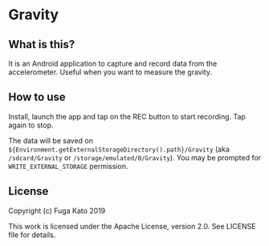 # Gravity
## What is this?
It is an Android application to capture and record data from the accelerometer.
Useful when you want to measure the gravity.

## How to use
Install, launch the app and tap on the REC button to start recording.
Tap again to stop.

The data will be saved on `${Environment.getExternalStorageDirectory().path}/Gravity` (aka `/sdcard/Gravity` or `/storage/emulated/0/Gravity`).
You may be prompted for `WRITE_EXTERNAL_STORAGE` permission.

## License
Copyright (c) Fuga Kato 2019

This work is licensed under the Apache License, version 2.0.
See LICENSE file for details.

